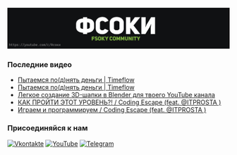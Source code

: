 [![Header](https://github.com/Fsoky/Fsoky/blob/main/assets/header-github.jpg)](https://youtube.com/c/Фсоки)

### Последние видео
<!-- YOUTUBE:START -->
- [Пытаемся по&lpar;д&rpar;нять деньги | Timeflow](https://www.youtube.com/watch?v=T_bn7VHBXRI)
- [Пытаемся по&lpar;д&rpar;нять деньги | Timeflow](https://www.youtube.com/watch?v=z0lpW2Btpcw)
- [Легкое создание 3D-шапки в Blender для твоего YouTube канала](https://www.youtube.com/watch?v=CfPbyi2nohU)
- [КАК ПРОЙТИ ЭТОТ УРОВЕНЬ?! / Coding Escape &lpar;feat. @ITPROSTA &rpar;](https://www.youtube.com/watch?v=7BElsCf-6rQ)
- [Играем и программируем / Coding Escape &lpar;feat. @ITPROSTA &rpar;](https://www.youtube.com/watch?v=nmRHtKMOOxo)
<!-- YOUTUBE:END -->

### Присоединяйся к нам
[![Vkontakte](https://img.shields.io/badge/Vkontakte-black?style=for-the-badge&logo=VK)](https://vk.com/fsoky)
[![YouTube](https://img.shields.io/badge/YouTube-red?style=for-the-badge&logo=YouTube)](https://youtube.com/c/Фсоки)
[![Telegram](https://img.shields.io/badge/Telegram-blue?style=for-the-badge&logo=Telegram)](https://t.me/fsokycommunity)
